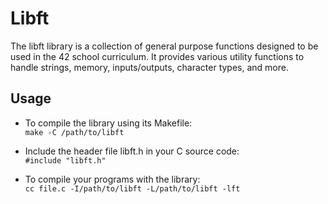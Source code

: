 # Libft
The libft library is a collection of general purpose functions designed to be used in the 42 school curriculum. It provides various utility functions to handle strings, memory, inputs/outputs, character types, and more.

## Usage
- To compile the library using its Makefile:  
`make -C /path/to/libft`

- Include the header file libft.h in your C source code:  
`#include "libft.h"`

- To compile your programs with the library:  
`cc file.c -I/path/to/libft -L/path/to/libft -lft`
